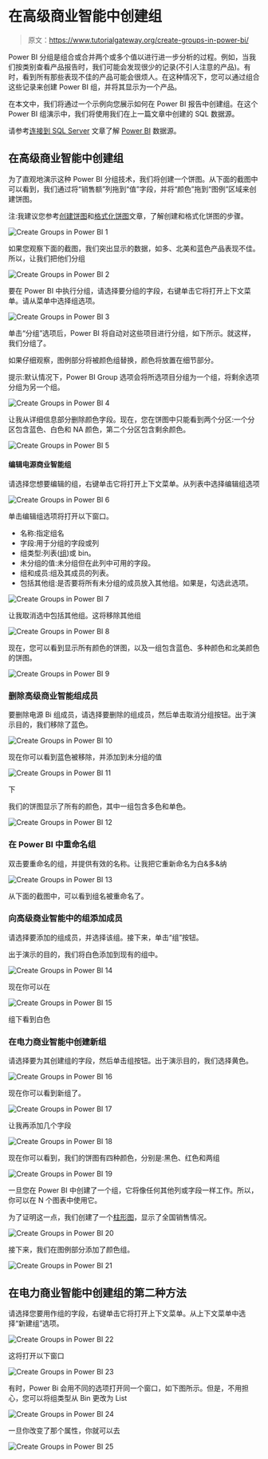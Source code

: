 # 在高级商业智能中创建组

> 原文：<https://www.tutorialgateway.org/create-groups-in-power-bi/>

Power BI 分组是组合或合并两个或多个值以进行进一步分析的过程。例如，当我们按类别查看产品报告时，我们可能会发现很少的记录(不引人注意的产品)。有时，看到所有那些表现不佳的产品可能会很烦人。在这种情况下，您可以通过组合这些记录来创建 Power BI 组，并将其显示为一个产品。

在本文中，我们将通过一个示例向您展示如何在 Power BI 报告中创建组。在这个 Power BI 组演示中，我们将使用我们在上一篇文章中创建的 SQL 数据源。

请参考[连接到 SQL Server](https://www.tutorialgateway.org/connect-power-bi-to-sql-server/) 文章了解 [Power BI](https://www.tutorialgateway.org/power-bi-tutorial/) 数据源。

## 在高级商业智能中创建组

为了直观地演示这种 Power BI 分组技术，我们将创建一个饼图。从下面的截图中可以看到，我们通过将“销售额”列拖到“值”字段，并将“颜色”拖到“图例”区域来创建饼图。

注:我建议您参考[创建饼图](https://www.tutorialgateway.org/pie-chart-in-power-bi/)和[格式化饼图](https://www.tutorialgateway.org/format-power-bi-pie-chart/)文章，了解创建和格式化饼图的步骤。

![Create Groups in Power BI 1](img/179a3e42c7945ded3e1b74ad92a982a6.png)

如果您观察下面的截图，我们突出显示的数据，如多、北美和蓝色产品表现不佳。所以，让我们把他们分组

![Create Groups in Power BI 2](img/1e93f50e455a2c22e74ec59d04a10996.png)

要在 Power BI 中执行分组，请选择要分组的字段，右键单击它将打开上下文菜单。请从菜单中选择组选项。

![Create Groups in Power BI 3](img/b653a5dd42e8a23a7e3e72bf3284f643.png)

单击“分组”选项后，Power BI 将自动对这些项目进行分组，如下所示。就这样，我们分组了。

如果仔细观察，图例部分将被颜色组替换，颜色将放置在细节部分。

提示:默认情况下，Power BI Group 选项会将所选项目分组为一个组，将剩余选项分组为另一个组。

![Create Groups in Power BI 4](img/f885bfce51647bd8394cac484bc1fe3f.png)

让我从详细信息部分删除颜色字段。现在，您在饼图中只能看到两个分区:一个分区包含蓝色、白色和 NA 颜色，第二个分区包含剩余颜色。

![Create Groups in Power BI 5](img/c4b1a4a1d932e8c6919306cc94cd68d4.png)

#### 编辑电源商业智能组

请选择您想要编辑的组，右键单击它将打开上下文菜单。从列表中选择编辑组选项

![Create Groups in Power BI 6](img/b0ef053686bb54d703ef009275b9a22c.png)

单击编辑组选项将打开以下窗口。

*   名称:指定组名
*   字段:用于分组的字段或列
*   组类型:列表([组](https://www.tutorialgateway.org/create-groups-in-power-bi/))或 bin。
*   未分组的值:未分组但在此列中可用的字段。
*   组和成员:组及其成员的列表。
*   包括其他组:是否要将所有未分组的成员放入其他组。如果是，勾选此选项。

![Create Groups in Power BI 7](img/47ad3e092311f8b36c8c22bd1c842861.png)

让我取消选中包括其他组。这将移除其他组

![Create Groups in Power BI 8](img/67db0223eef6ba2814c83c063ee26a4a.png)

现在，您可以看到显示所有颜色的饼图，以及一组包含蓝色、多种颜色和北美颜色的饼图。

![Create Groups in Power BI 9](img/235b48e87fe2aade1bdb0e0fd9d7f492.png)

### 删除高级商业智能组成员

要删除电源 Bi 组成员，请选择要删除的组成员，然后单击取消分组按钮。出于演示目的，我们移除了蓝色。

![Create Groups in Power BI 10](img/200544e773e848ce5a13117df225661c.png)

现在你可以看到蓝色被移除，并添加到未分组的值

![Create Groups in Power BI 11](img/e66a3f7431b0225d92fd2a830a5b5faa.png)

下

我们的饼图显示了所有的颜色，其中一组包含多色和单色。

![Create Groups in Power BI 12](img/32eba875253206d2b07ffab8565a370c.png)

### 在 Power BI 中重命名组

双击要重命名的组，并提供有效的名称。让我把它重新命名为白&多&纳

![Create Groups in Power BI 13](img/2963dafbace81d38999545a31ad2249b.png)

从下面的截图中，可以看到组名被重命名了。

### 向高级商业智能中的组添加成员

请选择要添加的组成员，并选择该组。接下来，单击“组”按钮。

出于演示的目的，我们将白色添加到现有的组中。

![Create Groups in Power BI 14](img/877549cb4c2afa6247bf2027f1e2d76b.png)

现在你可以在

![Create Groups in Power BI 15](img/a4c60ab502156873dc0f89cff5d7ab3a.png)

组下看到白色

### 在电力商业智能中创建新组

请选择要为其创建组的字段，然后单击组按钮。出于演示目的，我们选择黄色。

![Create Groups in Power BI 16](img/6e8c846bc63cadc3e6663087d753bf8a.png)

现在你可以看到新组了。

![Create Groups in Power BI 17](img/5b0c0e877cfa93e9d3e4e36d2cf22c65.png)

让我再添加几个字段

![Create Groups in Power BI 18](img/a2fdb7c7087aee23859951fb4249f74b.png)

现在你可以看到，我们的饼图有四种颜色，分别是:黑色、红色和两组

![Create Groups in Power BI 19](img/88837ffd159fde07a225514318a34f2a.png)

一旦您在 Power BI 中创建了一个组，它将像任何其他列或字段一样工作。所以，你可以在 N 个图表中使用它。

为了证明这一点，我们创建了一个[柱形图](https://www.tutorialgateway.org/column-chart-in-power-bi/)，显示了全国销售情况。

![Create Groups in Power BI 20](img/9a71c62b092d02d2799e268263a4e5e1.png)

接下来，我们在图例部分添加了颜色组。

![Create Groups in Power BI 21](img/7e428bafeaf701a721ac710baa0cf3fd.png)

## 在电力商业智能中创建组的第二种方法

请选择您要用作组的字段，右键单击它将打开上下文菜单。从上下文菜单中选择“新建组”选项。

![Create Groups in Power BI 22](img/d0d0010a2fe8539b0978fb3de4091ce1.png)

这将打开以下窗口

![Create Groups in Power BI 23](img/464cca76e5d47777e8b857336a651f9b.png)

有时，Power Bi 会用不同的选项打开同一个窗口，如下图所示。但是，不用担心，您可以将组类型从 Bin 更改为 List

![Create Groups in Power BI 24](img/e3287b4fcc321649886695e8d730cb63.png)

一旦你改变了那个属性，你就可以去

![Create Groups in Power BI 25](img/1622b209e4ad3fcdba1bef468a5c7a5d.png)